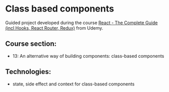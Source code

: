# Class based components

Guided project developed during the course [React - The Complete Guide (incl Hooks, React Router, Redux)](https://www.udemy.com/course/react-the-complete-guide-incl-redux/) from Udemy.

## Course section:

- 13: An alternative way of building components: class-based components

## Technologies:

- state, side effect and context for class-based components

